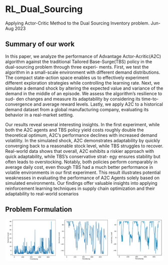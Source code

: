 # RL_Dual_Sourcing
Applying Actor-Critic Method to the Dual Sourcing Inventory problem. Jun-Aug 2023

## Summary of our work
In this paper, we analyze the performance of Advantage Actor-Acritic(A2C) algorithm against
the traditional Tailored Base-Surge(TBS) policy in the dual-sourcing problem through three experi-
ments. First, we test the algorithm in a small-scale environment with different demand distributions.
The compact state-action space enables us to effectively experiment different exploration strategies
while controlling the learning rate. Next, we simulate a demand shock by altering the expected value
and variance of the demand in the middle of an episode. We assess the algorithm’s resilience to sud-
den changes and measure its adaptability by considering its time-to-convergence and average reward
levels. Lastly, we apply A2C to a historical demand dataset from a global manufacturing company,
evaluating its behavior in a real-market setting.

Our results reveal several interesting insights. In the first experiment, while both the A2C agents
and TBS policy yield costs roughly double the theoretical optimum, A2C’s performance declines
with increased demand volatility. In the simulated shock, A2C demonstrates adaptability by quickly
converging back to a reasonable stock level, while TBS struggles to recover. Real-world data shows
that overall, A2C exhibits a riskier approach with quick adaptability, while TBS’s conservative strat-
egy ensures stability but often leads to overstocking. Notably, both policies perform comparably in
average daily cost, even though TBS had a much better performance in volatile environments in our
first experiment. This result illustrates potential weaknesses in evaluating the performance of A2C
Agents solely based on simulated environments. Our findings offer valuable insights into applying
reinforcement learning techniques in supply chain optimization and their adaptability to real-world
scenarios

## Problem Formulation
![Hi Image](./report%2Bposter/all%20figures/overall_dataset.png)
